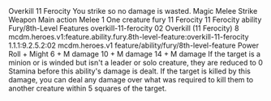<ability>
  <name>Overkill</name>
  <cost>11 Ferocity</cost>
  <flavor>You strike so no damage is wasted.</flavor>
  <keywords>
    <keyword>Magic</keyword>
    <keyword>Melee</keyword>
    <keyword>Strike</keyword>
    <keyword>Weapon</keyword>
  </keywords>
  <type>Main action</type>
  <distance>Melee 1</distance>
  <target>One creature</target>
  <metadata>
    <class>fury</class>
    <cost>11 Ferocity</cost>
    <cost_amount>11</cost_amount>
    <cost_resource>Ferocity</cost_resource>
    <feature_type>ability</feature_type>
    <file_dpath>Fury/8th-Level Features</file_dpath>
    <item_id>overkill-11-ferocity</item_id>
    <item_index>02</item_index>
    <item_name>Overkill (11 Ferocity)</item_name>
    <level>8</level>
    <scc>mcdm.heroes.v1:feature.ability.fury.8th-level-feature:overkill-11-ferocity</scc>
    <scdc>1.1.1:9.2.5.2:02</scdc>
    <source>mcdm.heroes.v1</source>
    <type>feature/ability/fury/8th-level-feature</type>
  </metadata>
  <effects>
    <effect type="roll">
      <roll>Power Roll + Might</roll>
      <t1>6 + M damage</t1>
      <t2>10 + M damage</t2>
      <t3>14 + M damage</t3>
    </effect>
    <effect type="mundane">If the target is a minion or is winded but isn&apos;t a leader or solo creature, they are reduced to 0 Stamina before this ability&apos;s damage is dealt. If the target is killed by this damage, you can deal any damage over what was required to kill them to another creature within 5 squares of the target.</effect>
  </effects>
</ability>
